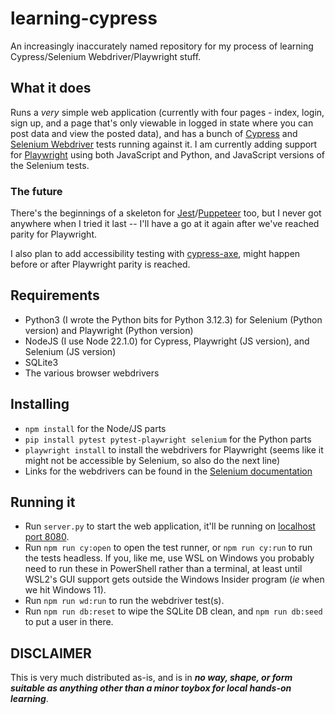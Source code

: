# learning-cypress

An increasingly inaccurately named repository for my process of learning Cypress/Selenium Webdriver/Playwright stuff.

## What it does

Runs a *very* simple web application (currently with four pages - index, login, sign up, and a page that's only viewable in logged in state where you can post data and view the posted data), and has a bunch of [Cypress](https://cypress.io/) and [Selenium Webdriver](https://www.selenium.dev/documentation/webdriver/) tests running against it. I am currently adding support for [Playwright](https://playwright.dev/) using both JavaScript and Python, and JavaScript versions of the Selenium tests.

### The future

There's the beginnings of a skeleton for [Jest](https://jestjs.io/docs/puppeteer)/[Puppeteer](https://pptr.dev/) too, but I never got anywhere when I tried it last -- I'll have a go at it again after we've reached parity for Playwright.

I also plan to add accessibility testing with [cypress-axe](https://github.com/component-driven/cypress-axe), might happen before or after Playwright parity is reached.

## Requirements

* Python3 (I wrote the Python bits for Python 3.12.3) for Selenium (Python version) and Playwright (Python version)
* NodeJS (I use Node 22.1.0) for Cypress, Playwright (JS version), and Selenium (JS version)
* SQLite3
* The various browser webdrivers

## Installing

* `npm install` for the Node/JS parts
* `pip install pytest pytest-playwright selenium` for the Python parts
* `playwright install` to install the webdrivers for Playwright (seems like it might not be accessible by Selenium, so also do the next line)
* Links for the webdrivers can be found in the [Selenium documentation](https://www.selenium.dev/selenium/docs/api/py/#drivers)

## Running it

* Run `server.py` to start the web application, it'll be running on [localhost port 8080](http://localhost:8080).
* Run `npm run cy:open` to open the test runner, or `npm run cy:run` to run the tests headless. If you, like me, use WSL on Windows you probably need to run these in PowerShell rather than a terminal, at least until WSL2's GUI support gets outside the Windows Insider program (*ie* when we hit Windows 11).
* Run `npm run wd:run` to run the webdriver test(s).
* Run `npm run db:reset` to wipe the SQLite DB clean, and `npm run db:seed` to put a user in there.

## DISCLAIMER

This is very much distributed as-is, and is in ***no way, shape, or form suitable as anything other than a minor toybox for local hands-on learning***.
